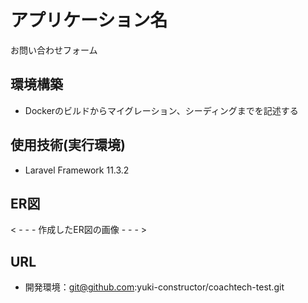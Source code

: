 # アプリケーション名
お問い合わせフォーム


## 環境構築
- Dockerのビルドからマイグレーション、シーディングまでを記述する

## 使用技術(実行環境)
- Laravel Framework 11.3.2

## ER図
< - - - 作成したER図の画像 - - - >

## URL
- 開発環境：git@github.com:yuki-constructor/coachtech-test.git








